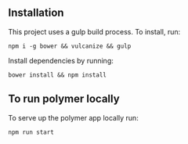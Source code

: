 ## Installation
This project uses a gulp build process. To install, run:

```
npm i -g bower && vulcanize && gulp
```

Install dependencies by running:
```
bower install && npm install
```
## To run polymer locally

To serve up the polymer app locally run:

```
npm run start
```
